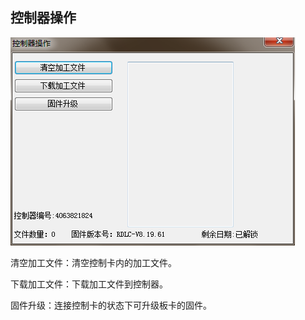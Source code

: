 ## 控制器操作

![](/assets/ControllerOperation.png)

清空加工文件：清空控制卡内的加工文件。

下载加工文件：下载加工文件到控制器。

固件升级：连接控制卡的状态下可升级板卡的固件。



